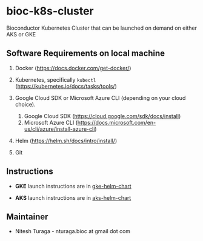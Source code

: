 # bioc-k8s-cluster

Bioconductor Kubernetes Cluster that can be launched on demand on either AKS or GKE

## Software Requirements on local machine

1. Docker (https://docs.docker.com/get-docker/)

2. Kubernetes, specifically `kubectl` (https://kubernetes.io/docs/tasks/tools/)

3. Google Cloud SDK or Microsoft Azure CLI (depending on your cloud choice).
   1. Google Cloud SDK (https://cloud.google.com/sdk/docs/install)
   2. Microsoft Azure CLI (https://docs.microsoft.com/en-us/cli/azure/install-azure-cli)

4. Helm (https://helm.sh/docs/intro/install/)

5. Git

## Instructions

- **GKE** launch instructions are in [gke-helm-chart](./gke-helm-chart/README.md)

- **AKS** launch instructions are in [aks-helm-chart](./aks-helm-chart/README.md)


## Maintainer

- Nitesh Turaga - nturaga.bioc at gmail dot com
